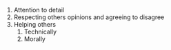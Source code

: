 1. Attention to detail
1. Respecting others opinions and agreeing to disagree
1. Helping others
    1. Technically
    1. Morally
